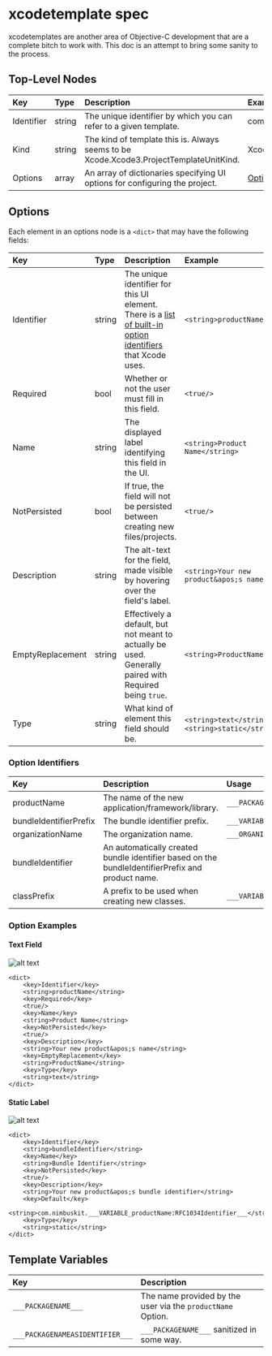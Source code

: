 xcodetemplate spec
==================

xcodetemplates are another area of Objective-C development that are a complete bitch to work with. This doc is an attempt to bring some sanity to the process.

Top-Level Nodes
---------------

| Key        | Type   | Description | Example  |
|:---------- |:-------|:----------- |:-------- |
| Identifier | string | The unique identifier by which you can refer to a given template. | com.nimbuskit.template.nimbuskitBase
| Kind | string | The kind of template this is. Always seems to be Xcode.Xcode3.ProjectTemplateUnitKind. | Xcode.Xcode3.ProjectTemplateUnitKind
| Options | array | An array of dictionaries specifying UI options for configuring the project. | [Options](#options)

Options
-------

Each element in an options node is a `<dict>` that may have the following fields:

| Key        | Type   | Description | Example  |
|:---------- |:-------|:----------- |:-------- |
| Identifier | string | The unique identifier for this UI element. There is a [list of built-in option identifiers](#option-identifiers) that Xcode uses. | `<string>productName</string>`
| Required | bool | Whether or not the user must fill in this field. | `<true/>`
| Name | string | The displayed label identifying this field in the UI. | `<string>Product Name</string>`
| NotPersisted | bool | If true, the field will not be persisted between creating new files/projects. | `<true/>`
| Description | string | The alt-text for the field, made visible by hovering over the field's label. | `<string>Your new product&apos;s name</string>`
| EmptyReplacement | string | Effectively a default, but not meant to actually be used. Generally paired with Required being `true`. | `<string>ProductName</string>`
| Type | string | What kind of element this field should be. | `<string>text</string>`, `<string>static</string>`

### Option Identifiers

| Key        | Description | Usage |
|:---------- |:----------- |:----- |
| productName | The name of the new application/framework/library. | `___PACKAGENAME___`
| bundleIdentifierPrefix | The bundle identifier prefix. | `___VARIABLE_bundleIdentifierPrefix:bundleIdentifier___`
| organizationName | The organization name. | `___ORGANIZATIONNAME___`
| bundleIdentifier | An automatically created bundle identifier based on the bundleIdentifierPrefix and product name. | 
| classPrefix | A prefix to be used when creating new classes. | `___VARIABLE_classPrefix:identifier___`

### Option Examples

#### Text Field

![alt text](https://github.com/NimbusKit/xcodetemplate-spec/raw/master/gfx/options/productName.png "productName")

	<dict>
		<key>Identifier</key>
		<string>productName</string>
		<key>Required</key>
		<true/>
		<key>Name</key>
		<string>Product Name</string>
		<key>NotPersisted</key>
		<true/>
		<key>Description</key>
		<string>Your new product&apos;s name</string>
		<key>EmptyReplacement</key>
		<string>ProductName</string>
		<key>Type</key>
		<string>text</string>
	</dict>

#### Static Label

![alt text](https://github.com/NimbusKit/xcodetemplate-spec/raw/master/gfx/options/bundleIdentifier.png "bundleIdentifier")

	<dict>
		<key>Identifier</key>
		<string>bundleIdentifier</string>
		<key>Name</key>
		<string>Bundle Identifier</string>
		<key>NotPersisted</key>
		<true/>
		<key>Description</key>
		<string>Your new product&apos;s bundle identifier</string>
		<key>Default</key>
		<string>com.nimbuskit.___VARIABLE_productName:RFC1034Identifier___</string>
		<key>Type</key>
		<string>static</string>
	</dict>

Template Variables
------------------

| Key        | Description |
|:---------- |:----------- |
| `___PACKAGENAME___` | The name provided by the user via the `productName` Option.
| `___PACKAGENAMEASIDENTIFIER___` | `___PACKAGENAME___` sanitized in some way.
